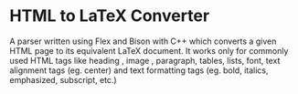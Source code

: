 # HTML to LaTeX Converter

A parser written using Flex and Bison with C++ which converts a given HTML page to its equivalent LaTeX document.
It works only for commonly used HTML tags like heading , image , paragraph, tables, lists, font, text alignment tags (eg. center) and text formatting tags (eg. bold, italics, emphasized, subscript, etc.)
